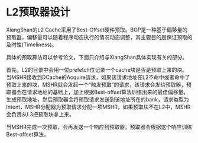 # L2预取器设计

XiangShan的L2 Cache采用了Best-Offset硬件预取。BOP是一种基于偏移量的预取器，偏移量可以随着程序动态执行的情况动态调整，其主要目的是保证预取的及时性(Timeliness)。

具体的预取算法可以参考论文，下面只介绍与XiangShan具体实现有关的部分。

<!--
这里可能需要一张图
-->
首先，L2的目录中会用一位prefetch位记录一个cache块是否是预取上来的块。当MSHR接收到DCache的Acquire请求，如果该请求地址在L2不命中或者命中了预取上来的块，MSHR就会发起一个“触发预取”的请求，该请求会发给预取器，预取器会在请求地址的基础上，加上根据Best-offset算法训练出来的最佳偏移量，生成预取地址，然后预取器会将预取请求发送到该地址所在的bank，请求类型为Intent，MSHR分配器为预取请求分配一项MSHR，如果预取块不在L2中，MSHR会负责从L3把预取块拿上来。

当MSHR完成一次预取，会再发送一个响应到预取器，预取器会根据这个响应训练Best-offset算法。

<!--
TODO: 记得引用！！！
-->